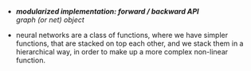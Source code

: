 - ***modularized implementation: forward / backward API***  
  *graph (or net) object*

 * neural networks are a class of functions, where we have simpler functions, that are stacked on top each other, and we stack them in a hierarchical way, in order to make up a more complex non-linear function.
